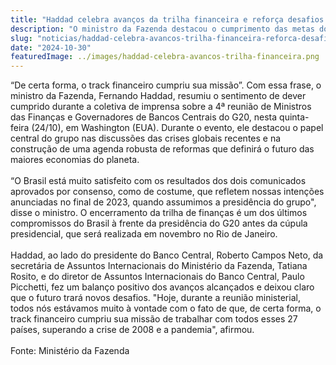 ```yaml
---
title: "Haddad celebra avanços da trilha financeira e reforça desafios futuros na reta final da presidência brasileira do G20"
description: "O ministro da Fazenda destacou o cumprimento das metas do grupo e a necessidade de novos mecanismos financeiros para enfrentar crises futuras, com foco especial nos países de baixa renda e nas mudanças climáticas"
slug: "noticias/haddad-celebra-avancos-trilha-financeira-reforca-desafios-futuros-reta-final-presidencia-bras"
date: "2024-10-30"
featuredImage: ../images/haddad-celebra-avancos-trilha-financeira.png
---
```


“De certa forma, o track financeiro cumpriu sua missão”. Com essa frase, o ministro da Fazenda, Fernando Haddad, resumiu o sentimento de dever cumprido durante a coletiva de imprensa sobre a 4ª reunião de Ministros das Finanças e Governadores de Bancos Centrais do G20, nesta quinta-feira (24/10), em Washington (EUA). Durante o evento, ele destacou o papel central do grupo nas discussões das crises globais recentes e na construção de uma agenda robusta de reformas que definirá o futuro das maiores economias do planeta.  
<br/>
“O Brasil está muito satisfeito com os resultados dos dois comunicados aprovados por consenso, como de costume, que refletem nossas intenções anunciadas no final de 2023, quando assumimos a presidência do grupo", disse o ministro. O encerramento da trilha de finanças é um dos últimos compromissos do Brasil à frente da presidência do G20 antes da cúpula presidencial, que será realizada em novembro no Rio de Janeiro.  
<br/>
Haddad, ao lado do presidente do Banco Central, Roberto Campos Neto, da secretária de Assuntos Internacionais do Ministério da Fazenda, Tatiana Rosito, e do diretor de Assuntos Internacionais do Banco Central, Paulo Picchetti, fez um balanço positivo dos avanços alcançados e deixou claro que o futuro trará novos desafios. "Hoje, durante a reunião ministerial, todos nós estávamos muito à vontade com o fato de que, de certa forma, o track financeiro cumpriu sua missão de trabalhar com todos esses 27 países, superando a crise de 2008 e a pandemia", afirmou.  
<br/>
Fonte: Ministério da Fazenda